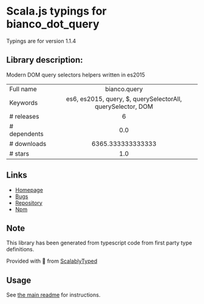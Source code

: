 
# Scala.js typings for bianco_dot_query

Typings are for version 1.1.4

## Library description:
Modern DOM query selectors helpers written in es2015

|                    |                 |
| ------------------ | :-------------: |
| Full name          | bianco.query |
| Keywords           | es6, es2015, query, $, querySelectorAll, querySelector, DOM |
| # releases         | 6 |
| # dependents       | 0.0 |
| # downloads        | 6365.333333333333 |
| # stars            | 1.0 |

## Links
- [Homepage](https://github.com/biancojs/query#readme)
- [Bugs](https://github.com/biancojs/query/issues)
- [Repository](https://github.com/biancojs/query)
- [Npm](https://www.npmjs.com/package/bianco.query)
    


## Note
This library has been generated from typescript code from first party type definitions.

Provided with :purple_heart: from [ScalablyTyped](https://github.com/oyvindberg/ScalablyTyped)

## Usage
See [the main readme](../../readme.md) for instructions.


